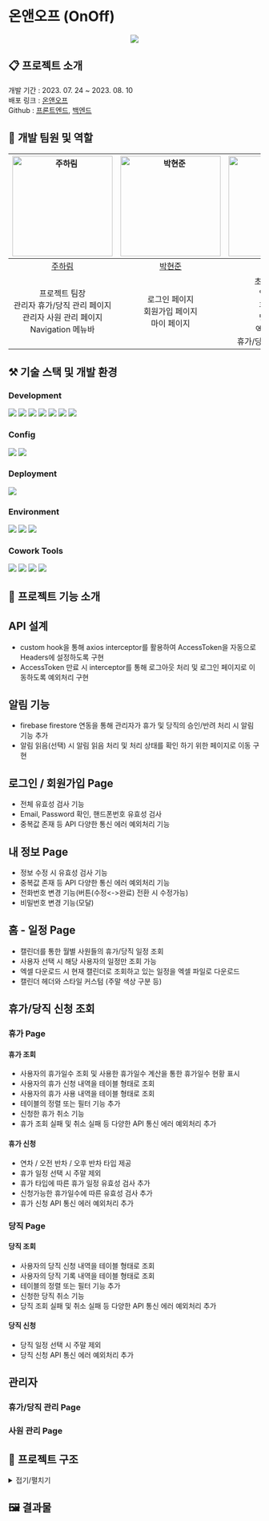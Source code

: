 # 온앤오프 (OnOff)

<p align='center'><img src="https://github.com/EungBug/eungbug.github.io/assets/108085046/5cb5fdb5-89b1-4a8d-9280-ad5b86f7b7ee"></p>


## 📋 프로젝트 소개

개발 기간 : 2023. 07. 24 ~ 2023. 08. 10 <br/>
배포 링크 : [온앤오프]() <br/>
Github : [프론트엔드](https://github.com/FC-MINI-6/mini-project-FE), [백엔드](https://github.com/FC-MINI-6/MiniProject_BE)

## 👥 개발 팀원 및 역할

| <a href="https://github.com/wngkfla01"><img src="https://avatars.githubusercontent.com/u/64509945?v=4" width=200px alt="주하림" /></a> | <a href="https://github.com/HyunJunPark0"><img src="https://avatars.githubusercontent.com/u/122239514?v=4" width=200px alt="박현준" /></a> | <a href="https://github.com/EungBug"><img src="https://avatars.githubusercontent.com/u/108085046?v=4" width=200px alt="이은비" /></a> | 
| :----------------------------------------------------------------------------------------------------------------------------------: | :-----------------------------------------------------------------------------------------------------------------------------------: | :-------------------------------------------------------------------------------------------------------------------------------------: | 
|                                                 [주하림](https://github.com/wngkfla01)                                                  |                                                 [박현준](https://github.com/HyunJunPark0)                                                  |                                                 [이은비](https://github.com/EungBug)
|                                                          프로젝트 팀장<br /> 관리자 휴가/당직 관리 페이지<br /> 관리자 사원 관리 페이지<br /> Navigation 메뉴바                                                       |                                                        로그인 페이지<br /> 회원가입 페이지 <br /> 마이 페이지                                                       |                                                            초기 개발 세팅<br /> 일정 페이지<br /> 휴가 페이지<br /> 당직 페이지 <br />  엑셀 다운로드<br />  휴가/당직 처리 알림 기능

##  ⚒️ 기술 스택 및 개발 환경

### Development

<p>
<img src="https://img.shields.io/badge/React-61DAFB?style=flat&logo=React&logoColor=white" />
<img src="https://img.shields.io/badge/TypeScript-3178C6?style=flat&logo=TypeScript&logoColor=white" />
<img src="https://img.shields.io/badge/Sass-CC6699?style=flat&logo=Sass&logoColor=white" />
<img src="https://img.shields.io/badge/Ant Design-0170FE?style=flat&logo=antdesign&logoColor=white" />
<img src="https://img.shields.io/badge/StyledComponents-DB7093?style=flat&logo=styledcomponents&logoColor=white"/>
<img src="https://img.shields.io/badge/Zustand-133011?style=flat&logo=&logoColor=white"/>
<img src="https://img.shields.io/badge/Firebase-FFCA28?style=flat&logo=firebase&logoColor=white"/>
</p>

### Config

<p>
<img src="https://img.shields.io/badge/npm-CB3837?style=flat&logo=Npm&logoColor=white"/></a>
<img src="https://img.shields.io/badge/Vite-646CFF?style=flat&logo=Vite&logoColor=white"/></a>
</p>

### Deployment

<img src="https://img.shields.io/badge/Netlify-00C7B7?style=flat&logo=netlify&logoColor=white"/></a>

### Environment

<p>
<img src="https://img.shields.io/badge/Visual Studio Code-007ACC?style=flat&logo=Visual Studio Code&logoColor=white"/></a>
<img src="https://img.shields.io/badge/Git-F05032?style=flat&logo=Git&logoColor=white"/></a>
<img src="https://img.shields.io/badge/GitHub-181717?style=flat&logo=GitHub&logoColor=white"/></a>
</p>

### Cowork Tools
<p>
<img src="https://img.shields.io/badge/Figma-F24E1E?style=flat&logo=figma&logoColor=white" />
<img src="https://img.shields.io/badge/Slack-4A154B?style=flat&logo=Slack&logoColor=white" />
<img src="https://img.shields.io/badge/Notion-000000?style=flat&logo=Notion&logoColor=white" />
<img src="https://img.shields.io/badge/Zoom-2D8CFF?style=flat&logo=Zoom&logoColor=white" />
</p>

## 📌 프로젝트 기능 소개

## API 설계

- custom hook을 통해 axios interceptor를 활용하여 AccessToken을 자동으로 Headers에 설정하도록 구현
- AccessToken 만료 시 interceptor를 통해 로그아웃 처리 및 로그인  페이지로 이동하도록 예외처리 구현

## 알림 기능

- firebase firestore 연동을 통해 관리자가 휴가 및 당직의 승인/반려 처리 시 알림 기능 추가
- 알림 읽음(선택) 시 알림 읽음 처리 및 처리 상태를 확인 하기 위한 페이지로 이동 구현

## 로그인 / 회원가입 Page
- 전체 유효성 검사 기능
- Email, Password 확인, 핸드폰번호 유효성 검사
- 중복값 존재 등 API 다양한 통신 에러 예외처리 기능
## 내 정보 Page
- 정보 수정 시 유효성 검사 기능
- 중복값 존재 등 API 다양한 통신 에러 예외처리 기능
- 전화번호 변경 기능(버튼(수정<->완료) 전환 시 수정가능)
- 비밀번호 변경 기능(모달)
## 홈 - 일정 Page

- 캘린더를 통한 월별 사원들의 휴가/당직 일정 조회
- 사용자 선택 시 해당 사용자의 일정만 조회 가능
- 엑셀 다운로드 시 현재 캘린더로 조회하고 있는 일정을 엑셀 파일로 다운로드 
- 캘린더 헤더와 스타일 커스텀 (주말 색상 구분 등)

##  휴가/당직 신청 조회

### 휴가 Page

#### 휴가 조회
- 사용자의 휴가일수 조회 및 사용한 휴가일수 계산을 통한 휴가일수 현황 표시
- 사용자의 휴가 신청 내역을 테이블 형태로 조회
- 사용자의 휴가 사용 내역을 테이블 형태로 조회
- 테이블의 정렬 또는 필터 기능 추가
- 신청한 휴가 취소 기능
- 휴가 조회 실패 및 취소 실패 등 다양한 API 통신 에러 예외처리 추가

#### 휴가 신청
- 연차 / 오전 반차 / 오후 반차 타입 제공
- 휴가 일정 선택 시 주말 제외
- 휴가 타입에 따른 휴가 일정 유효성 검사 추가
- 신청가능한 휴가일수에 따른 유효성 검사 추가
- 휴가 신청 API 통신 에러 예외처리 추가

### 당직 Page
#### 당직 조회
- 사용자의 당직 신청 내역을 테이블 형태로 조회
- 사용자의 당직 기록 내역을 테이블 형태로 조회
- 테이블의 정렬 또는 필터 기능 추가
- 신청한 당직 취소 기능
- 당직 조회 실패 및 취소 실패 등 다양한 API 통신 에러 예외처리 추가

#### 당직 신청
- 당직 일정 선택 시 주말 제외
- 당직 신청 API 통신 에러 예외처리 추가

## 관리자

### 휴가/당직 관리 Page

### 사원 관리 Page

## 📂 프로젝트 구조

<details>
<summary>접기/펼치기</summary>

📦src  
 ┣ 📂apis  
 ┃ ┣ 📜axios.ts  
 ┃ ┗  📜index.ts  
 ┃ 
 ┣ 📂components  
 ┃ ┣ 📂admin  
 ┃ ┃ ┗ 📜index.ts  
 ┃ ┣ 📂calendar  
 ┃ ┃ ┗ 📜index.ts  
 ┃ ┣ 📂common  
 ┃ ┃ ┗ 📜index.ts  
 ┃ ┣ 📂dayoff  
 ┃ ┃ ┗ 📜index.ts  
 ┃ ┣ 📂duty  
 ┃ ┃ ┗ 📜index.ts  
 ┃ ┣ 📂login  
 ┃ ┃ ┗ 📜index.ts  
 ┃ ┣ 📂mypage  
 ┃ ┃ ┗ 📜index.ts  
 ┃ ┣ 📂signup  
 ┃ ┃ ┗ 📜index.ts  
 ┃ ┗ 📜index.ts  
 ┣ 📂constants  
 ┃ ┗ 📜index.ts  
 ┣ 📂hooks  
 ┃ ┗ 📜index.ts  
 ┣ 📂pages  
 ┃ ┣ 📜AdminEmployee.tsx  
 ┃ ┣ 📜AdminSchedule.tsx  
 ┃ ┣ 📜App.tsx  
 ┃ ┣ 📜DayOff.tsx  
 ┃ ┣ 📜Duty.tsx  
 ┃ ┣ 📜HomeCalendar.tsx  
 ┃ ┣ 📜Login.tsx  
 ┃ ┣ 📜MyPage.tsx  
 ┃ ┣ 📜SignUp.tsx  
 ┃ ┗ 📜index.ts  
 ┣ 📂stores   
 ┃ ┗ 📜index.ts  
 ┣ 📂types  
 ┃ ┣ 📂admin  
 ┃ ┃ ┗ 📜index.ts  
 ┃ ┣ 📂calendar  
 ┃ ┃ ┗ 📜index.ts  
 ┃ ┣ 📂common  
 ┃ ┃ ┗ 📜index.ts  
 ┃ ┣ 📂dayoff  
 ┃ ┃ ┗ 📜index.ts  
 ┃ ┣ 📂duty  
 ┃ ┃ ┗ 📜index.ts  
 ┃ ┣ 📜IUser.ts  
 ┃ ┗ 📜index.ts  
 ┣ 📂utils  
 ┃ ┗ 📜index.ts  
 ┣ 📜GlobalStyle.ts  
 ┣ 📜GlobalThemeConfig.ts  
 ┣ 📜firebase.ts  
 ┣ 📜main.tsx  
 ┗ 📜vite-env.d.ts

</details>

## 🖼️ 결과물
